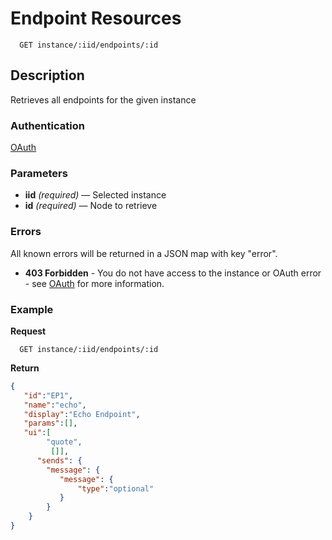 # Endpoint Resources

```
  GET instance/:iid/endpoints/:id
```

## Description

Retrieves all endpoints for the given instance

### Authentication

[OAuth](https://github.com/userevents/charon)

### Parameters

- **iid** _(required)_ — Selected instance
- **id** _(required)_ — Node to retrieve

### Errors

All known errors will be returned in a JSON map with key "error".

- **403 Forbidden** - You do not have access to the instance or OAuth error - see [OAuth](https://github.com/userevents/charon) for more information.

### Example

**Request**

```
  GET instance/:iid/endpoints/:id
```

**Return**

```json
{
   "id":"EP1",
   "name":"echo",
   "display":"Echo Endpoint",
   "params":[],
   "ui":[
        "quote",
         []],
      "sends": {
        "message": {
           "message": {               
               "type":"optional"
           }
        }
    }
}
  
```
